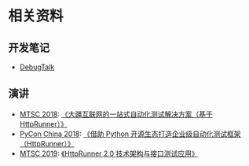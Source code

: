 # 相关资料

## 开发笔记

- [DebugTalk](http://debugtalk.com/tags/HttpRunner/)

## 演讲

- [MTSC 2018][MTSC2018]: [《大疆互联网的一站式自动化测试解决方案（基于HttpRunner）》][dji-httprunner]
- [PyCon China 2018][PyConChina2018]: [《借助 Python 开源生态打造企业级自动化测试框架（HttpRunner）》][PyCon-HttpRunner]
- [MTSC 2019][MTSC2019]: [《HttpRunner 2.0 技术架构与接口测试应用》][httprunner-2.0]

[MTSC2018]: https://www.bagevent.com/event/1193113
[dji-httprunner]: https://github.com/debugtalk/speech/blob/master/DJI-HttpRunner.pdf
[PyConChina2018]: http://cn.pycon.org/2018/city_beijing.html
[PyCon-HttpRunner]: https://github.com/debugtalk/speech/blob/master/PyCon-HttpRunner.pdf
[MTSC2019]: https://testerhome.com/mtsc/2019
[httprunner-2.0]: https://github.com/debugtalk/speech/blob/master/MTSC2019-HttpRunner-2.0.pdf
